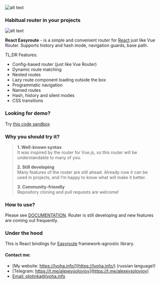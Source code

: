 ![alt text](https://img.shields.io/npm/v/react-easyroute.svg "npm stats")

### Habitual router in your projects

![alt text](https://lyoha.info/assets/img/react-easyroute.png "Easyroute Logo")


**React Easyroute** - is a simple and convenient 
router for [React](https://reactjs.org) just like Vue Router. Supports history 
and hash mode, navigation guards, base path. 

TL;DR Features:

* Config-based router (just like Vue Router)
* Dynamic route matching
* Nested routes
* Lazy route component loading outside the box
* Programmatic navigation
* Named routes
* Hash, history and silent modes
* CSS transitions

### Looking for demo? 
Try [this code sandbox](https://codesandbox.io/s/react-easyroute-simpliest-demo-pfsez?file=/src/index.js)

### Why you should try it? 

>**1. Well-known syntax**  
>It was inspired by the router for Vue.js, so this router will be understandable to many of you.
>
>**2. Still developing**  
>Many features of the router are still ahead. Already now it can be used in projects, and I’m happy to know what will make it better.
>
>**3. Community-friendly**  
>Repository cloning and pull requests are welcome!

### How to use?

Please see [DOCUMENTATION](https://react-easyroute.lyoha.info). Router is still developing and new features are coming out frequently.

### Under the hood
This is React bindings for [Easyroute](https://github.com/lyohaplotinka/easyroute) framework-agnostic
library.

#### Contact me:
* [My website: https://lyoha.info/](https://lyoha.info/) (russian language!)
* [Telegram: https://t.me/alexeysolovjov](https://t.me/alexeysolovjov)
* [Email: plotinka@lyoha.info](mailto:plotinka@lyoha.info)
